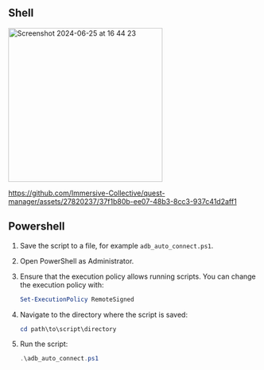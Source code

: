 ## Shell

<img width="310" alt="Screenshot 2024-06-25 at 16 44 23" src="https://github.com/Immersive-Collective/quest-manager/assets/27820237/f28ab5ac-166e-4bbf-ac5f-82a77b9c4074">



https://github.com/Immersive-Collective/quest-manager/assets/27820237/37f1b80b-ee07-48b3-8cc3-937c41d2aff1



## Powershell

1. Save the script to a file, for example `adb_auto_connect.ps1`.

2. Open PowerShell as Administrator.

3. Ensure that the execution policy allows running scripts. You can change the execution policy with:
   ```powershell
   Set-ExecutionPolicy RemoteSigned
   ```

4. Navigate to the directory where the script is saved:
   ```powershell
   cd path\to\script\directory
   ```

5. Run the script:
   ```powershell
   .\adb_auto_connect.ps1
   ```
